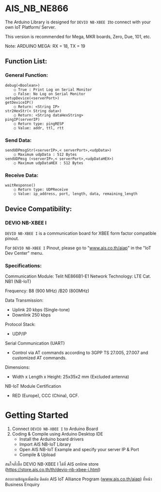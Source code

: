 # AIS_NB_NE866

The Arduino Library is designed for `DEVIO NB-XBEE I`to connect with your own IoT Platform/ Server. 

This version is recommended for Mega, MKR boards, Zero, Due, 101, etc.

Note: ARDUINO MEGA: RX = 18, TX = 19

## Function List:

### General Function:
	debug(<Boolean>)
		○ True : Print Log on Serial Monitor
		○ False: No Log on Serial Monitor
	setupDevice(<serverPort>) 
	getDeviceIP()
		○ Return: <String IP>
	str2HexStr(< String data>)
		○ Return: <String dataHexString>
	pingIP(serverIP)
		○ Return type: pingRESP
		○ Value: addr, ttl, rtt

### Send Data:
	sendUDPmsgStr(<serverIP>,< serverPort>,<udpData>)
		○ Maximum udpData : 512 Bytes
	sendUDPmsg (<serverIP>,< serverPort>,<udpDataHEX>)
		○ Maximum udpDataHEX : 512 Bytes

### Receive Data: 
	waitResponse()
		○ Return type: UDPReceive
		○ Value: ip_address, port, length, data, remaining_length

## Device Compatibility:
### DEVIO NB-XBEE I
`DEVIO NB-XBEE I` is a communication board for XBEE form factor compatible pinout. 

For `DEVIO NB-XBEE I` Pinout, please go to "www.ais.co.th/aiap" in the "IoT Dev Center" menu.

### Specifications:
  Communication Module: Telit NE866B1-E1
  Network Technology: LTE Cat. NB1 (NB-IoT)
  
  Frequency: B8 (900 MHz) /B20 (800MHz)
  
  Data Transmission:
  - Uplink 20 kbps (Single-tone)
  - Downlink 250 kbps 
  
  Protocol Stack:
  - UDP/IP
  
  Serial Communication (UART)
  - Control via AT commands according to 3GPP TS 27.005, 27.007 and customized AT commands.
  
  Dimensions: 
  - Width x Length x Height: 25x35x2 mm (Excluded antenna)
  
  NB-IoT Module Certification
  - RED (Europe), CCC (China), GCF.



# Getting Started
  1. Connect `DEVIO NB-XBEE I` to Arduino Board
  2. Coding & Compile using Arduino Desktop IDE
		- Install the Arduino board drivers
		- Import AIS NB-IoT Library 
		- Open AIS NB-IoT Example and specify your server IP & Port
		- Compile & Upload

สนใจสั่งซื้อ DEVIO NB-XBEE I ได้ที่ AIS online store (https://store.ais.co.th/th/devio-nb-xbee-i.html)

สอบถามข้อมูลเพิ่มเติม ติดต่อ AIS IoT Alliance Program (www.ais.co.th/aiap) ที่หน้า Business Enquiry
